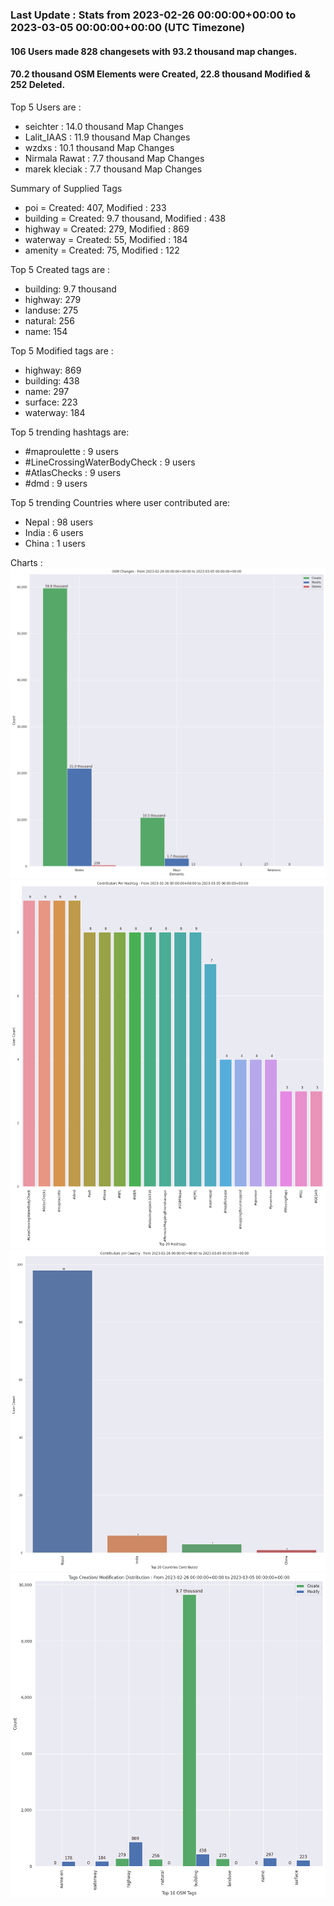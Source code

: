 ### Last Update : Stats from 2023-02-26 00:00:00+00:00 to 2023-03-05 00:00:00+00:00 (UTC Timezone)

#### 106 Users made 828 changesets with 93.2 thousand map changes.
#### 70.2 thousand OSM Elements were Created, 22.8 thousand Modified & 252 Deleted.

Top 5 Users are : 
- seichter : 14.0 thousand Map Changes
- Lalit_IAAS : 11.9 thousand Map Changes
- wzdxs : 10.1 thousand Map Changes
- Nirmala Rawat : 7.7 thousand Map Changes
- marek kleciak : 7.7 thousand Map Changes

Summary of Supplied Tags
- poi = Created: 407, Modified : 233
- building = Created: 9.7 thousand, Modified : 438
- highway = Created: 279, Modified : 869
- waterway = Created: 55, Modified : 184
- amenity = Created: 75, Modified : 122


Top 5 Created tags are :
- building: 9.7 thousand
- highway: 279
- landuse: 275
- natural: 256
- name: 154


Top 5 Modified tags are :
- highway: 869
- building: 438
- name: 297
- surface: 223
- waterway: 184


Top 5 trending hashtags are:
- #maproulette : 9 users
- #LineCrossingWaterBodyCheck : 9 users
- #AtlasChecks : 9 users
- #dmd : 9 users


Top 5 trending Countries where user contributed are:
- Nepal : 98 users
- India : 6 users
- China : 1 users


 Charts : 
![Alt text](./charts/osm_changes.png) 
![Alt text](./charts/users_per_hashtag.png) 
![Alt text](./charts/users_per_country.png) 
![Alt text](./charts/tags.png) 
